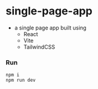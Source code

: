 # single-page-app

- a single page app built using
  - React
  - Vite
  - TailwindCSS

### Run

```shell
npm i
npm run dev
```

